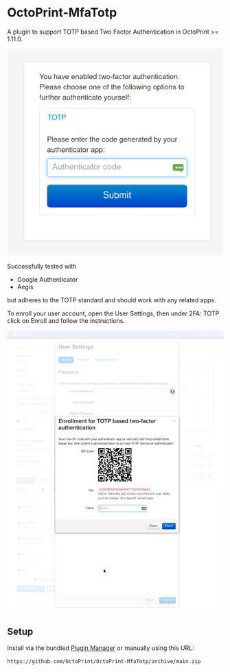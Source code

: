 # OctoPrint-MfaTotp

A plugin to support TOTP based Two Factor Authentication in OctoPrint >= 1.11.0.

![Screenshot of the login workflow, showing an additional prompt added to the login dialog, asking for entering a second factor, with TOTP being an option.](https://raw.githubusercontent.com/OctoPrint/OctoPrint-MfaTotp/main/extras/screenshot_login.png)

Successfully tested with

  - Google Authenticator
  - Aegis

but adheres to the TOTP standard and should work with any related apps.

To enroll your user account, open the User Settings, then under 2FA: TOTP click on Enroll and follow the instructions.

![Screenshot of the enrollment dialog, showing a QR Code to scan with an authenticator app and asking for a first token to be entered to confirm enrollment.](https://raw.githubusercontent.com/OctoPrint/OctoPrint-MfaTotp/main/extras/screenshot_enrollment.png)

## Setup

Install via the bundled [Plugin Manager](https://docs.octoprint.org/en/master/bundledplugins/pluginmanager.html)
or manually using this URL:

    https://github.com/OctoPrint/OctoPrint-MfaTotp/archive/main.zip
